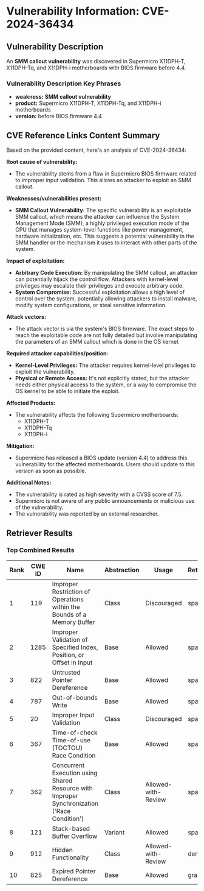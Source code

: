 # Vulnerability Information: CVE-2024-36434

## Vulnerability Description
An **SMM callout vulnerability** was discovered in Supermicro X11DPH-T, X11DPH-Tq, and X11DPH-i motherboards with BIOS firmware before 4.4.

### Vulnerability Description Key Phrases
- **weakness:** **SMM callout vulnerability**
- **product:** Supermicro X11DPH-T, X11DPH-Tq, and X11DPH-i motherboards
- **version:** before BIOS firmware 4.4

## CVE Reference Links Content Summary
Based on the provided content, here's an analysis of CVE-2024-36434:

**Root cause of vulnerability:**

- The vulnerability stems from a flaw in Supermicro BIOS firmware related to improper input validation. This allows an attacker to exploit an SMM callout.

**Weaknesses/vulnerabilities present:**

- **SMM Callout Vulnerability:** The specific vulnerability is an exploitable SMM callout, which means the attacker can influence the System Management Mode (SMM), a highly privileged execution mode of the CPU that manages system-level functions like power management, hardware initialization, etc. This suggests a potential vulnerability in the SMM handler or the mechanism it uses to interact with other parts of the system.

**Impact of exploitation:**

- **Arbitrary Code Execution:** By manipulating the SMM callout, an attacker can potentially hijack the control flow. Attackers with kernel-level privileges may escalate their privileges and execute arbitrary code.
-  **System Compromise:** Successful exploitation allows a high level of control over the system, potentially allowing attackers to install malware, modify system configurations, or steal sensitive information.

**Attack vectors:**

- The attack vector is via the system's BIOS firmware. The exact steps to reach the exploitable code are not fully detailed but involve manipulating the parameters of an SMM callout which is done in the OS kernel.

**Required attacker capabilities/position:**

-   **Kernel-Level Privileges:** The attacker requires kernel-level privileges to exploit the vulnerability.
-   **Physical or Remote Access:** It's not explicitly stated, but the attacker needs either physical access to the system, or a way to compromise the OS kernel to be able to initiate the exploit.

**Affected Products:**

- The vulnerability affects the following Supermicro motherboards:
    - X11DPH-T
    - X11DPH-Tq
    - X11DPH-i

**Mitigation:**

- Supermicro has released a BIOS update (version 4.4) to address this vulnerability for the affected motherboards. Users should update to this version as soon as possible.

**Additional Notes:**

- The vulnerability is rated as high severity with a CVSS score of 7.5.
- Supermicro is not aware of any public announcements or malicious use of the vulnerability.
- The vulnerability was reported by an external researcher.

## Retriever Results

### Top Combined Results

| Rank | CWE ID | Name | Abstraction | Usage  | Retrievers | Individual Scores |
|------|--------|------|-------------|-------|------------|-------------------|
| 1 | 119 | Improper Restriction of Operations within the Bounds of a Memory Buffer | Class | Discouraged | sparse | 0.131 |
| 2 | 1285 | Improper Validation of Specified Index, Position, or Offset in Input | Base | Allowed | sparse | 0.116 |
| 3 | 822 | Untrusted Pointer Dereference | Base | Allowed | sparse | 0.112 |
| 4 | 787 | Out-of-bounds Write | Base | Allowed | sparse | 0.103 |
| 5 | 20 | Improper Input Validation | Class | Discouraged | sparse | 0.084 |
| 6 | 367 | Time-of-check Time-of-use (TOCTOU) Race Condition | Base | Allowed | sparse | 0.082 |
| 7 | 362 | Concurrent Execution using Shared Resource with Improper Synchronization ('Race Condition') | Class | Allowed-with-Review | sparse | 0.079 |
| 8 | 121 | Stack-based Buffer Overflow | Variant | Allowed | sparse | 0.079 |
| 9 | 912 | Hidden Functionality | Class | Allowed-with-Review | dense | 0.574 |
| 10 | 825 | Expired Pointer Dereference | Base | Allowed | graph | 0.003 |

